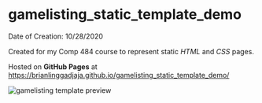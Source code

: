 # gamelisting_static_template_demo
Date of Creation: 10/28/2020

Created for my Comp 484 course to represent static *HTML* and *CSS* pages.

Hosted on **GitHub Pages** at https://brianlinggadjaja.github.io/gamelisting_static_template_demo/

![gamelisting template preview](https://repository-images.githubusercontent.com/299750783/80d1de80-1939-11eb-9c3f-890246881e7a)
